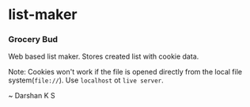 # list-maker
### Grocery Bud
Web based list maker. Stores created list with cookie data. 

Note: Cookies won't work if the file is opened directly from the local file system(`file://`). Use `localhost` ot `live server`. 


~ Darshan K S